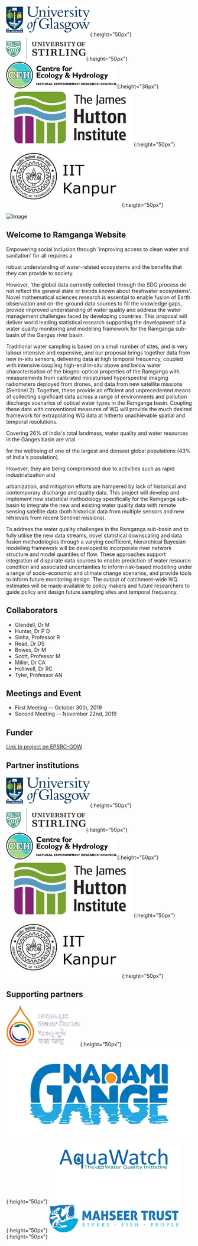 

![alt-text-1](images/uog.png){:height="50px"}  ![alt-text-2](images/uos.png){:height="50px"}  ![alt-text-2](images/ceh.png){:height="36px"} ![alt-text-2](images/jhi.png){:height="50px"} ![alt-text-2](images/iitk.png){:height="50px"} 

![Image](https://www.gla.ac.uk/media/Media_681177_smxx.jpg)

## Welcome to Ramganga Website

Empowering social inclusion through 'improving access to clean water and sanitation' for all requires a

robust understanding of water-related ecosystems and the benefits that they can provide to society.

However, 'the global data currently collected through the SDG process do not reflect the general state or trends known about freshwater ecosystems'. Novel mathematical sciences research is essential to enable fusion of Earth observation and on-the-ground data sources to fill the knowledge gaps, provide improved understanding of water quality and address the water management challenges faced by developing countries. This proposal will deliver world leading statistical research supporting the development of a water quality monitoring and modelling framework for the Ramganga sub-basin of the Ganges river basin.

Traditional water sampling is based on a small number of sites, and is very labour intensive and expensive, and our proposal brings together data from new in-situ sensors, delivering data at high temporal frequency, coupled with intensive coupling high-end in-situ above and below water characterisation of the biogeo-optical properties of the Ramganga with measurements from calibrated miniaturised hyperspectral imaging radiometers deployed from drones, and data from new satellite missions (Sentinel 2). Together, these provide an efficient and unprecedented means of collecting significant data across a range of environments and pollution discharge scenarios of optical water types in the Ramganga basin. Coupling these data with conventional measures of WQ will provide the much desired framework for extrapolating WQ data at hitherto unachievable spatial and temporal resolutions.

Covering 26% of India's total landmass, water quality and water resources in the Ganges basin are vital

for the wellbeing of one of the largest and densest global populations (43% of India's population).

However, they are being compromised due to activities such as rapid industrialization and

urbanization, and mitigation efforts are hampered by lack of historical and contemporary discharge and quality data. This project will develop and implement new statistical methodology specifically for the Ramganga sub-basin to integrate the new and existing water quality data with remote sensing satellite data (both historical data from multiple sensors and new retrievals from recent Sentinel missions).



To address the water quality challenges in the Ramganga sub-basin and to fully utilise the new data streams, novel statistical downscaling and data fusion methodologies through a varying coefficient, hierarchical Bayesian modelling framework will be developed to incorporate river network structure and model quantiles of flow. These approaches support integration of disparate data sources to enable prediction of water resource condition and associated uncertainties to inform risk-based modelling under a range of socio-economic and climate change scenarios, and provide tools to inform future monitoring design. The output of catchment-wide WQ estimates will be made available to policy makers and future researchers to guide policy and design future sampling sites and temporal frequency.


## Collaborators
* Glendell, Dr M 	
* Hunter, Dr P D 	
* Sinha, Professor R
* Read, Dr DS 	
* Bowes, Dr M 	
* Scott, Professor M
* Miller, Dr CA 	
* Helliwell, Dr RC 	
* Tyler, Professor AN

## Meetings and Event

* First Meeting -- October 30th, 2019
* Second Meeting -- November 22nd, 2019

## Funder 

[Link to project on EPSRC-GOW](https://gow.epsrc.ukri.org/NGBOViewGrant.aspx?GrantRef=EP/T003669/1)  


## Partner institutions
![alt-text-1](images/uog.png){:height="50px"}  ![alt-text-2](images/uos.png){:height="50px"}  ![alt-text-2](images/ceh.png){:height="50px"} ![alt-text-2](images/jhi.png){:height="50px"} ![alt-text-2](images/iitk.png){:height="50px"} 

## Supporting partners

![alt-text-1](images/iukwc.png){:height="50px"}  ![alt-text-2](images/nmcge.jpg){:height="50px"}  ![alt-text-3](images/aqua-watch-logo.png){:height="50px"}  ![alt-text-4](images/mahseer.png){:height="50px"}




